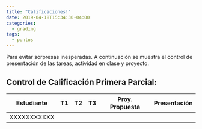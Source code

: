 ```yaml
---
title: "Calificaciones!"
date: 2019-04-18T15:34:30-04:00
categories:
  - grading
tags:
  - puntos
---
```


Para evitar sorpresas inesperadas. A continuación se muestra el control de presentación de las tareas, actividad en clase y proyecto.

## Control de Calificación Primera Parcial:

Estudiante  | T1 | T2 | T3 | Proy. Propuesta | Presentación
----------- | -- | -- | -- | --------------- | ------------
XXXXXXXXXXX |    |    |    |                 |              

